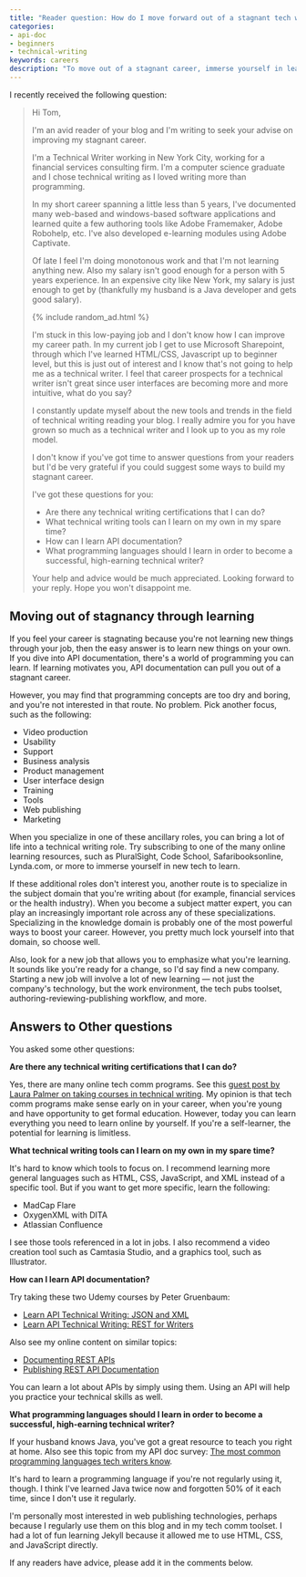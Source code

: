 ```yaml
---
title: "Reader question: How do I move forward out of a stagnant tech writing career?"
categories:
- api-doc
- beginners
- technical-writing
keywords: careers
description: "To move out of a stagnant career, immerse yourself in learning on your own. You can learn programming online, for example, or specialize in a knowledge domain or tools."
---
```


I recently received the following question:

<blockquote>
<p>Hi Tom,</p>

<p>I'm an avid reader of your blog and I'm writing to seek your advise on improving my stagnant career.</p>

<p>I'm a Technical Writer working in New York City, working for a financial services consulting firm. I'm a computer science graduate and I chose technical writing as I loved writing more than programming.</p>

<p>In my short career spanning a little less than 5 years, I've documented many web-based and windows-based software applications and learned quite a few authoring tools like Adobe Framemaker, Adobe Robohelp, etc. I've also developed e-learning modules using Adobe Captivate.</p>

<p>Of late I feel I'm doing monotonous work and that I'm not learning anything new. Also my salary isn't good enough for a person with 5 years experience. In an expensive city like New York, my salary is just enough to get by (thankfully my husband is a Java developer and gets good salary). </p>

{% include random_ad.html %}

<p>I'm stuck in this low-paying job and I don't know how I can improve my career path. In my current job I get to use Microsoft Sharepoint, through which I've learned HTML/CSS, Javascript up to beginner level, but this is just out of interest and I know that's not going to help me as a technical writer. I feel that career prospects for a technical writer isn't great since user interfaces are becoming more and more intuitive, what do you say?</p>

<p>I constantly update myself about the new tools and trends in the field of technical writing reading your blog. I really admire you for you have grown so much as a technical writer and I look up to you as my role model.</p>

<p>I don't know if you've got time to answer questions from your readers but I'd be very grateful if you could suggest some ways to build my stagnant career.</p>

<p>I've got these questions for you:</p>

<ul><li>Are there any technical writing certifications that I can do?</li>
<li>What technical writing tools can I learn on my own in my spare time?</li>
<li>How can I learn API documentation?</li>
<li>What programming languages should I learn in order to become a successful, high-earning technical writer?</li></ul>

<p>Your help and advice would be much appreciated. Looking forward to your reply. Hope you won't disappoint me.</p>
</blockquote>

## Moving out of stagnancy through learning
If you feel your career is stagnating because you're not learning new things through your job, then the easy answer is to learn new things on your own. If you dive into API documentation, there's a world of programming you can learn. If learning motivates you, API documentation can pull you out of a stagnant career.

However, you may find that programming concepts are too dry and boring, and you're not interested in that route. No problem. Pick another focus, such as the following:

* Video production
* Usability
* Support
* Business analysis
* Product management
* User interface design
* Training
* Tools
* Web publishing
* Marketing

When you specialize in one of these ancillary roles, you can bring a lot of life into a technical writing role. Try subscribing to one of the many online learning resources, such as PluralSight, Code School, Safaribooksonline, Lynda.com, or more to immerse yourself in new tech to learn.

If these additional roles don't interest you, another route is to specialize in the subject domain that you're writing about (for example, financial services or the health industry). When you become a subject matter expert, you can play an increasingly important role across any of these specializations. Specializing in the knowledge domain is probably one of the most powerful ways to boost your career. However, you pretty much lock yourself into that domain, so choose well.

Also, look for a new job that allows you to emphasize what you're learning. It sounds like you're ready for a change, so I'd say find a new company. Starting a new job will involve a lot of new learning &mdash; not just the company's technology, but the work environment, the tech pubs toolset, authoring-reviewing-publishing workflow, and more.

## Answers to Other questions

You asked some other questions:

<b>Are there any technical writing certifications that I can do?</b>

Yes, there are many online tech comm programs. See this [guest post by Laura Palmer on taking courses in technical writing](https://idratherbewriting.com/2014/03/07/do-i-need-to-take-courses-in-technical-writing-guest-post-by-laura-palmer/). My opinion is that tech comm programs make sense early on in your career, when you're young and have opportunity to get formal education. However, today you can learn everything you need to learn online by yourself. If you're a self-learner, the potential for learning is limitless.

<b>What technical writing tools can I learn on my own in my spare time?</b>

It's hard to know which tools to focus on. I recommend learning more general languages such as HTML, CSS, JavaScript, and XML instead of a specific tool. But if you want to get more specific, learn the following:

* MadCap Flare
* OxygenXML with DITA
* Atlassian Confluence

 I see those tools referenced in a lot in jobs. I also recommend a video creation tool such as Camtasia Studio, and a graphics tool, such as Illustrator.

<b>How can I learn API documentation?</b>

Try taking these two Udemy courses by Peter Gruenbaum:

* [Learn API Technical Writing: JSON and XML](https://www.udemy.com/api-documentation-1-json-and-xml/)
* [Learn API Technical Writing: REST for Writers](https://www.udemy.com/learn-api-technical-writing-2-rest-for-writers/)

Also see my online content on similar topics:

* [Documenting REST APIs](https://idratherbewriting.com/learnapidoc/)
* [Publishing REST API Documentation](https://idratherbewriting.com/learnapidoc/publishingapis.html)

You can learn a lot about APIs by simply using them. Using an API will help you practice your technical skills as well.

<b>What programming languages should I learn in order to become a successful, high-earning technical writer?</b>

If your husband knows Java, you've got a great resource to teach you right at home. Also see this topic from my API doc survey: [The most common programming languages tech writers know](https://idratherbewriting.com/2014/12/22/most-common-programming-languages-tech-writers-in-my-survey-know/).

It's hard to learn a programming language if you're not regularly using it, though. I think I've learned Java twice now and forgotten 50% of it each time, since I don't use it regularly.

I'm personally most interested in web publishing technologies, perhaps because I regularly use them on this blog and in my tech comm toolset. I had a lot of fun learning Jekyll because it allowed me to use HTML, CSS, and JavaScript directly.

If any readers have advice, please add it in the comments below.
